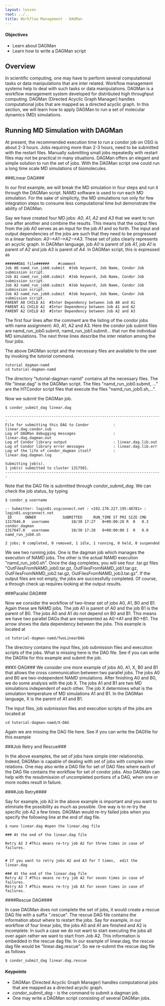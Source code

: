 ```yaml
---
layout: lesson
root: ../..
title: Workflow Management - DAGMan
---
```

<div class="objectives" markdown="1">

#### Objectives
*   Learn about DAGMan
*   Learn how to write a DAGMan script   
</div>

<h2> Overview </h2> 


In scientific computing, one may have to perform several computational tasks or 
data manipulations that are inter related. Workflow management 
systems help to deal with such tasks or data manipulations. DAGMan is a workflow management 
system developed for distributed high throughput 
computing. DAGMan (Directed Acyclic Graph Manager) handles computational jobs 
that are mapped as a directed acyclic graph. In this section, we will learn how to 
apply DAGMan to run a set of molecular dynamics (MD) simulations. 

<h2> Running MD Simulation with DAGMan   </h2> 

At present, the recommended execution time to run a condor job on OSG is about 2-3 hours. Jobs
requiring more than 2-3 hours, need to be submitted with the restart files. Manually 
submitting small jobs repeatedly with restart files may not be practical in many 
situations. DAGMan offers an elegant and simple solution to run the set of jobs. With 
the DAGMan script one could run a long time scale MD simulations of biomolecules. 

###Linear DAG###

In our first example, we will break the MD simulation in four steps and run it through the 
DAGMan script. NAMD software is used to run each MD simulation. For the sake of 
simplicity, the MD simulations run only for few 
integration steps to consume less computational time but demonstrate the ability 
of DAGMan. 

Say we have created four MD jobs: *A0*, *A1*, *A2* and *A3* that we want to run one 
after another and combine the results. This means that the output files from the 
job *A0* serves as an input for the job *A1* and so forth. The input and output 
dependencies of the jobs are such that they need to be progressed in a linear 
fashion:  *A0-->A1-->A2-->A3*. These set of jobs clearly represents an 
acyclic graph. In DAGMan language, job *A0* is parent of job *A1*,  job *A1* is 
parent of *A2* and job *A3* is parent of *A4*. In DAGMan script, this is expressed as 

~~~
######DAG file######    #comment
Job A0 namd_run_job0.submit  #Job keyword, Job Name, Condor Job submission script.
Job A1 namd_run_job0.submit  #Job keyword, Job Name, Condor Job submission script.
Job A2 namd_run_job0.submit  #Job keyword, Job Name, Condor Job submission script.
Job A3 namd_run_job0.submit  #Job keyword, Job Name, Condor Job submission script.
PARENT A0 CHILD A1  #Inter Dependency between Job A0 and A1
PARENT A1 CHILD A2  #Inter Dependency between Job A1 and A2 
PARENT A2 CHILD A3  #Inter Dependency between Job A2 and A3
~~~

The first four lines after the comment are the listing of the condor jobs  
with name assignment:  A0, A1, A2 and A3. Here the condor job submit files are 
 namd_run_job0.submit, namd_run_job1.submit... that run the individual 
MD simulations.  The next three lines describe the inter relation 
among the four jobs. 

The above DAGMan script and the necessary files are available to the user 
by invoking the *tutorial* command. 

~~~
tutorial dagman-namd
cd tutorial-dagman-namd
~~~

The directory "tutorial-dagman-namd" contains all the necessary files. The file 
"linear.dag" is the DAGMan script. The files "namd_run_job0.submit, ..." are the 
HTCondor script files that execute the files "namd_run_job0.sh,...".


Now we submit the DAGMan job.  

~~~
$ condor_submit_dag linear.dag 

-----------------------------------------------------------------------
File for submitting this DAG to Condor           : linear.dag.condor.sub
Log of DAGMan debugging messages                 : linear.dag.dagman.out
Log of Condor library output                     : linear.dag.lib.out
Log of Condor library error messages             : linear.dag.lib.err
Log of the life of condor_dagman itself          : linear.dag.dagman.log

Submitting job(s).
1 job(s) submitted to cluster 1317501.
-----------------------------------------------------------------------

~~~

Note that the DAG file is submitted through  *condor_submit_dag*. We can check the job status, by typing

~~~
$ condor_q username

-- Submitter: login01.osgconnect.net : <192.170.227.195:48781> : login01.osgconnect.net
 ID      OWNER            SUBMITTED     RUN_TIME ST PRI SIZE CMD               
1317646.0   username          10/30 17:27   0+00:00:28 R  0   0.3  condor_dagman     
1317647.0   username          10/30 17:28   0+00:00:00 I  0   0.0  namd_run_job0.sh  

2 jobs; 0 completed, 0 removed, 1 idle, 1 running, 0 held, 0 suspended
~~~~

We see two running jobs. One is the dagman job which manages the execution of NAMD jobs.
The other is the actual NAMD execution "namd_run_job0.sh". Once the dag 
completes, you will see four .tar.gz files "OutFilesFromNAMD_job0.tar.gz, 
OutFilesFromNAMD_job1.tar.gz, OutFilesFromNAMD_job2.tar.gz, 
OutFilesFromNAMD_job3.tar.gz". If the output files are not empty, the jobs are 
successfully completed. Of course, a through check up requires looking at the output 
results.  

###Parallel DAG###

Now we consider the workflow of two-linear set of jobs A0, A1, B0 and B1. Again these are 
NAMD jobs. The job A1 is parent 
of A0 and the job B1 is the parent of B0. The jobs A0 and A1 do not depend on B0 and B1. This 
means we have two parallel DAGs that are represented as A0->A1 and B0->B1. The arrow shows the 
data dependency between the jobs.  This example is located at 

~~~
cd tutorial-dagman-namd/TwoLinearDAG
~~~

The directory contains the input files, job submission files and execution scripts of the 
jobs. What is missing here is the DAG file. See if you can write the DAGfile for this example 
and submit the job. 

###X-DAG###
We consider one more example of jobs A0, A1, X, B0 and B1 that allows the cross communication 
between two parallel jobs. The jobs A0 and B0 are two-independent NAMD simulations. After 
finishing A0 and B0, we do some analysis with the job X. The jobs A1 and B1 are two MD 
simulations independent of each other. The job X determines what is the simulation temperature 
of MD simulations A1 and B1. In the DAGMan language, X is the parent of A1 and B1.  


The input files, job submission files and execution scripts of the 
jobs are located at 

~~~
cd tutorial-dagman-namd/X-DAG
~~~

Again we are missing the DAG file here. See if you can write the DAGfile for this example 

###Job Retry and Rescue###

In the above examples, the set of jobs have simple inter relationship.  Indeed,  DAGMan is capable of dealing with set of jobs with complex inter relations.  One may also write a DAG file for set of DAG files where each of the DAG file contains the workflow for set of condor jobs.  Also DAGMan can help with the resubmission of uncompleted portions of a DAG, when one or more nodes result in failure.  

####Job Retry####

Say for example,  job A2 in the above example is  important and you want to eliminate the possibility as much as possible. One way is to re-try the specific job A2 a few times. DAGMan would re-try  failed jobs when you specify the following line at the end of dag file.

~~~ 
$ nano linear.dag #open the linear.dag file
 
### At the end of the linear.dag file
 
Retry A2 3 #This means re-try job A2 for three times in case of failures. 


# If you want to retry jobs A2 and A3 for 7 times,  edit the linear.dag 
 
### At the end of the linear.dag file
Retry A2 7 #This means re-try job A2 for seven times in case of failures.
Retry A3 7 #This means re-try job A3 for seven times in case of failures.
~~~
 
####Rescue DAG####

In case DAGMan  does not complete the set of jobs, it would create a rescue DAG file with a 
suffix ".rescue". The rescue DAG file contains the information about where to restart 
the jobs. Say for example, in our workflow of four linear jobs, the jobs A0 and A1 are 
finished and A2 is incomplete. In such a case we do not want to start executing the jobs 
all over again rather we want to start from Job A2. This information is embedded 
in the rescue dag file. In our example of linear.dag, the rescue dag file would 
be "linear.dag.rescue". So we re-submit the rescue dag file 
as follows

~~~
$ condor_submit_dag linear.dag.rescue
~~~
 
<div class="keypoints" markdown="1">

#### Keypoints
*   DAGMan (Directed Acyclic Graph Manager) handles computational jobs that are mapped as a directed acyclic graph.
*   *condor_submit_dag* - is the command to submit a dagman job. 
*   One may write a DAGMan script consisting of several DAGMan jobs. 
</div>
